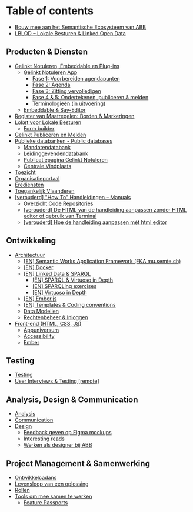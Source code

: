 # Table of contents

* [Bouw mee aan het Semantische Ecosysteem van ABB](README.md)
* [LBLOD – Lokale Besturen & Linked Open Data](lblod-lokale-besturen-and-linked-open-data.md)

## Producten & Diensten <a id="producten-en-diensten"></a>

* [Gelinkt Notuleren, Embeddable en Plug-ins](producten-en-diensten/gelinkt-notuleren/README.md)
  * [Gelinkt Notuleren App](producten-en-diensten/gelinkt-notuleren/gelinkt-notuleren-app/README.md)
    * [Fase 1: Voorbereiden agendapunten](producten-en-diensten/gelinkt-notuleren/gelinkt-notuleren-app/fase-1-voorbereiden-agendapunten.md)
    * [Fase 2: Agenda](producten-en-diensten/gelinkt-notuleren/gelinkt-notuleren-app/fase-2-agenda.md)
    * [Fase 3: Zitting vervolledigen](producten-en-diensten/gelinkt-notuleren/gelinkt-notuleren-app/fase-3-zitting-vervolledigen.md)
    * [Fase 4 & 5: Ondertekenen, publiceren & melden](producten-en-diensten/gelinkt-notuleren/gelinkt-notuleren-app/gelinkt-notuleren-ondersteunt-gelinkt-publiceren.md)
    * [Terminologieën \(in uitvoering\)](producten-en-diensten/gelinkt-notuleren/gelinkt-notuleren-app/terminologieen.md)
  * [Embeddable & Say-Editor](producten-en-diensten/gelinkt-notuleren/embeddable.md)
* [Register van Maatregelen: Borden & Markeringen](producten-en-diensten/register-van-maatregelen-borden-and-markeringen.md)
* [Loket voor Lokale Besturen](producten-en-diensten/loket-voor-lokale-besturen/README.md)
  * [Form builder](producten-en-diensten/loket-voor-lokale-besturen/form-builder.md)
* [Gelinkt Publiceren en Melden](producten-en-diensten/melden.md)
* [Publieke databanken - Public databases](producten-en-diensten/wikis-and-publieke-databanken-public-databases/README.md)
  * [Mandatendatabank](producten-en-diensten/wikis-and-publieke-databanken-public-databases/mandatendatabank.md)
  * [Leidinggevendendatabank](producten-en-diensten/wikis-and-publieke-databanken-public-databases/leidinggevendendatabank.md)
  * [Publicatiepagina Gelinkt Notuleren](producten-en-diensten/wikis-and-publieke-databanken-public-databases/publicatiepagina-gelinkt-notuleren.md)
  * [Centrale Vindplaats](producten-en-diensten/wikis-and-publieke-databanken-public-databases/centrale-vindplaats.md)
* [Toezicht](producten-en-diensten/toezicht.md)
* [Organisatieportaal](producten-en-diensten/contacthub.md)
* [Erediensten](producten-en-diensten/erediensten.md)
* [Toegankelijk Vlaanderen](producten-en-diensten/toegankelijk-vlaanderen.md)
* [\[verouderd\] "How To" Handleidingen – Manuals](producten-en-diensten/handleidingen-manuals/README.md)
  * [Overzicht Code Repositories](producten-en-diensten/handleidingen-manuals/overzicht-code-repositories.md)
  * [\[verouderd\] De HTML van de handleiding aanpassen zonder HTML editor of gebruik van Terminal](producten-en-diensten/handleidingen-manuals/de-html-van-de-handleiding-aanpassen-zonder-html-editor-of-gebruik-van-terminal.md)
  * [\[verouderd\] Hoe de handleiding aanpassen mét html editor](producten-en-diensten/handleidingen-manuals/untitled.md)

## Ontwikkeling

* [Architectuur](ontwikkeling/architectuur/README.md)
  * [\[EN\] Semantic Works Application Framework \(FKA mu.semte.ch\)](ontwikkeling/architectuur/semantic-works-application-framework.md)
  * [\[EN\] Docker](ontwikkeling/architectuur/docker.md)
  * [\[EN\] Linked Data & SPARQL](ontwikkeling/architectuur/linked-data-and-sparql/README.md)
    * [\[EN\] SPARQL & Virtuoso in Depth](ontwikkeling/architectuur/linked-data-and-sparql/en-sparql-and-virtuoso-in-depth.md)
    * [\[EN\] SPARQLing exercises](ontwikkeling/architectuur/linked-data-and-sparql/en-sparqling-exercises.md)
    * [\[EN\] Virtuoso in Depth](ontwikkeling/architectuur/linked-data-and-sparql/en-virtuoso-in-depth.md)
  * [\[EN\] Ember.js](ontwikkeling/architectuur/ember.js.md)
  * [\[EN\] Templates & Coding conventions](ontwikkeling/architectuur/en-templates-and-coding-conventions.md)
  * [Data Modellen](ontwikkeling/architectuur/data-modellen.md)
  * [Rechtenbeheer & Inloggen](ontwikkeling/architectuur/rechtenbeheer-and-inloggen.md)
* [Front-end \(HTML, CSS, JS\)](ontwikkeling/front-end/README.md)
  * [Appuniversum](ontwikkeling/front-end/css.md)
  * [Accessibility](ontwikkeling/front-end/accessibility.md)
  * [Ember](ontwikkeling/front-end/ember.md)

## Testing

* [Testing](testing/testing.md)
* [User Interviews & Testing \[remote\]](testing/user-interviews-and-testing.md)

## Analysis, Design & Communication

* [Analysis](analysis-design-and-communication/analysis.md)
* [Communication](analysis-design-and-communication/communication.md)
* [Design](analysis-design-and-communication/design/README.md)
  * [Feedback geven op Figma mockups](analysis-design-and-communication/design/feedback-geven-op-figma-mockups.md)
  * [Interesting reads](analysis-design-and-communication/design/design-systems.md)
  * [Werken als designer bij ABB](analysis-design-and-communication/design/werken-als-designer-bij-abb.md)

## Project Management & Samenwerking <a id="project-management-and-working-together"></a>

* [Ontwikkelcadans](project-management-and-working-together/de-ontwikkelcadans.md)
* [Levensloop van een oplossing](project-management-and-working-together/niveaus-in-de-werking.md)
* [Rollen](project-management-and-working-together/rollen.md)
* [Tools om mee samen te werken](project-management-and-working-together/working-together-and-product/README.md)
  * [Feature Passports](project-management-and-working-together/working-together-and-product/feature-passports.md)

